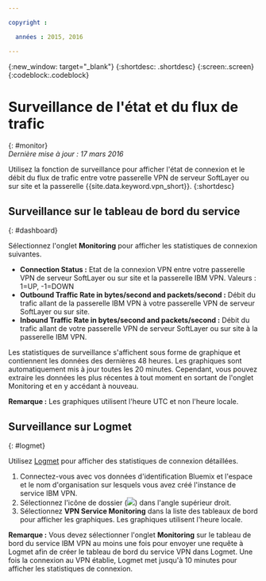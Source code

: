 ```yaml
---

copyright :

  années : 2015, 2016

---
```


{:new_window: target="_blank"}
{:shortdesc: .shortdesc}
{:screen:.screen}
{:codeblock:.codeblock}

# Surveillance de l'état et du flux de trafic
{: #monitor}  
*Dernière mise à jour : 17 mars 2016*  

Utilisez la fonction de surveillance pour afficher l'état de connexion et le débit du flux de trafic entre votre passerelle VPN de serveur SoftLayer ou sur site et la passerelle
{{site.data.keyword.vpn_short}}. 
{:shortdesc}  
## Surveillance sur le tableau de bord du service
{: #dashboard}

Sélectionnez l'onglet **Monitoring** pour afficher les statistiques de connexion suivantes.

* **Connection Status :** Etat de la connexion VPN entre votre passerelle VPN de serveur SoftLayer ou sur site et la passerelle IBM VPN. Valeurs : 1=UP, -1=DOWN 
* **Outbound Traffic Rate in bytes/second and packets/second :** Débit du trafic allant de la passerelle IBM VPN à votre passerelle VPN de serveur SoftLayer ou sur site.  
* **Inbound Traffic Rate in bytes/second and packets/second :** Débit du trafic allant de votre passerelle VPN de serveur SoftLayer ou sur site à la passerelle IBM VPN.  

Les statistiques de surveillance s'affichent sous forme de graphique et contiennent les données des dernières 48 heures. Les graphiques sont automatiquement mis à jour toutes les 20 minutes. Cependant,
vous pouvez extraire les données les plus récentes à tout moment en sortant de l'onglet Monitoring et en y accédant à nouveau.

**Remarque :** Les graphiques utilisent l'heure UTC et non l'heure locale.  
## Surveillance sur Logmet
{: #logmet}

Utilisez [Logmet](https://logmet.{DomainName}) pour afficher des statistiques de connexion détaillées. 

1. Connectez-vous avec vos données d'identification Bluemix et l'espace et le nom d'organisation sur lesquels vous avez créé l'instance de service IBM VPN.  
2. Sélectionnez l'icône de dossier (![](images/folder.png)) dans l'angle supérieur droit.
3. Sélectionnez **VPN Service Monitoring** dans la liste des tableaux de bord pour afficher les graphiques. Les graphiques utilisent l'heure locale.  

**Remarque :** Vous devez sélectionner l'onglet **Monitoring** sur le tableau de bord du service IBM VPN au moins une fois pour envoyer
une requête à Logmet afin de créer le tableau de bord du service VPN dans Logmet. Une fois la connexion au VPN établie, Logmet met jusqu'à 10 minutes pour afficher les statistiques de connexion.


